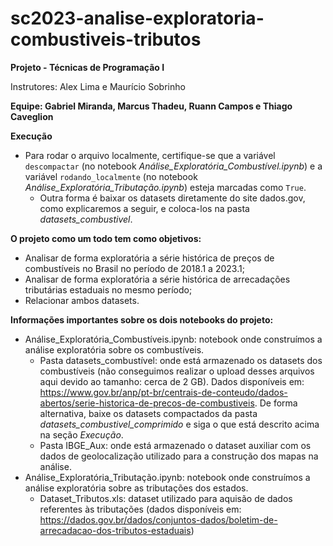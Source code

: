 # sc2023-analise-exploratoria-combustiveis-tributos

**Projeto - Técnicas de Programação I**

Instrutores: Alex Lima e Maurício Sobrinho

**Equipe: Gabriel Miranda, Marcus Thadeu, Ruann Campos e Thiago Caveglion**

**Execução**

* Para rodar o arquivo localmente, certifique-se que a variável ```descompactar``` (no notebook *Análise_Exploratória_Combustível.ipynb*) e a variável ```rodando_localmente``` (no notebook *Análise_Exploratória_Tributação.ipynb*) esteja marcadas como ```True```.
  * Outra forma é baixar os datasets diretamente do site dados.gov, como explicaremos a seguir, e coloca-los na pasta *datasets_combustivel*.

**O projeto como um todo tem como objetivos:**

* Analisar de forma exploratória a série histórica de preços de combustíveis no Brasil no período de 2018.1 a 2023.1;
* Analisar de forma exploratória a série histórica de arrecadações tributárias estaduais no mesmo período;
* Relacionar ambos datasets.

**Informações importantes sobre os dois notebooks do projeto:**

- Análise_Exploratória_Combustíveis.ipynb: notebook onde construímos a análise exploratória sobre os combustíveis.
  - Pasta datasets_combustível: onde está armazenado os datasets dos combustíveis (não conseguimos realizar o upload desses arquivos aqui devido ao tamanho: cerca de 2 GB). Dados disponíveis em: https://www.gov.br/anp/pt-br/centrais-de-conteudo/dados-abertos/serie-historica-de-precos-de-combustiveis. De forma alternativa, baixe os datasets compactados da pasta *datasets_combustivel_comprimido* e siga o que está descrito acima na seção *Execução*.
  - Pasta IBGE_Aux: onde está armazenado o dataset auxiliar com os dados de geolocalização utilizado para a construção dos mapas na análise.
-  Análise_Exploratória_Tributação.ipynb: notebook onde construímos a análise exploratória sobre as tributações dos estados.
    - Dataset_Tributos.xls: dataset utilizado para aquisão de dados referentes às tributações (dados disponíveis em: https://dados.gov.br/dados/conjuntos-dados/boletim-de-arrecadacao-dos-tributos-estaduais)
